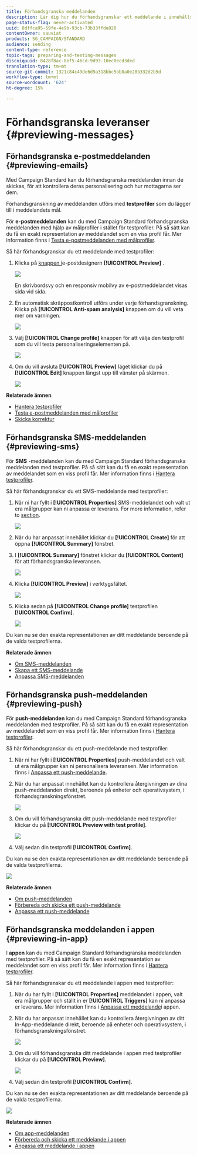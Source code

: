 ```yaml
---
title: Förhandsgranska meddelanden
description: Lär dig hur du förhandsgranskar ett meddelande i innehållsredigeraren eller i e-postdesignern.
page-status-flag: never-activated
uuid: 8dffca95-59fe-4e9b-93cb-73b33ffde020
contentOwner: sauviat
products: SG_CAMPAIGN/STANDARD
audience: sending
content-type: reference
topic-tags: preparing-and-testing-messages
discoiquuid: 8428f8ac-8ef5-46cd-9d93-10ec0ecd3ded
translation-type: tm+mt
source-git-commit: 1321c84c49de6d9a318bbc5bb8a0e28b332d2b5d
workflow-type: tm+mt
source-wordcount: '624'
ht-degree: 15%

---
```



# Förhandsgranska leveranser {#previewing-messages}

## Förhandsgranska e-postmeddelanden {#previewing-emails}

Med Campaign Standard kan du förhandsgranska meddelanden innan de skickas, för att kontrollera deras personalisering och hur mottagarna ser dem.

Förhandsgranskning av meddelanden utförs med **testprofiler** som du lägger till i meddelandets mål.

För **e-postmeddelanden** kan du med Campaign Standard förhandsgranska meddelanden med hjälp av målprofiler i stället för testprofiler. På så sätt kan du få en exakt representation av meddelandet som en viss profil får. Mer information finns i [Testa e-postmeddelanden med målprofiler](../../sending/using/testing-messages-using-target.md).

Så här förhandsgranskar du ett meddelande med testprofiler:

1. Klicka på [knappen i](../../designing/using/designing-content-in-adobe-campaign.md)e-postdesignern **[!UICONTROL Preview]** .

   ![](assets/sending_preview.png)

   En skrivbordsvy och en responsiv mobilvy av e-postmeddelandet visas sida vid sida.

1. En automatisk skräppostkontroll utförs under varje förhandsgranskning. Klicka på **[!UICONTROL Anti-spam analysis]** knappen om du vill veta mer om varningen.

   ![](assets/sending_anti-spam_analysis.png)

1. Välj **[!UICONTROL Change profile]** knappen för att välja den testprofil som du vill testa personaliseringselementen på.

   ![](assets/sending_test-profile.png)

1. Om du vill avsluta **[!UICONTROL Preview]** läget klickar du på **[!UICONTROL Edit]** knappen längst upp till vänster på skärmen.

   ![](assets/sending_preview_edit.png)

**Relaterade ämnen**

* [Hantera testprofiler](../../audiences/using/managing-test-profiles.md)
* [Testa e-postmeddelanden med målprofiler](../../sending/using/testing-messages-using-target.md)
* [Skicka korrektur](../../sending/using/sending-proofs.md)

## Förhandsgranska SMS-meddelanden {#previewing-sms}

För **SMS** -meddelanden kan du med Campaign Standard förhandsgranska meddelanden med testprofiler. På så sätt kan du få en exakt representation av meddelandet som en viss profil får. Mer information finns i [Hantera testprofiler](../../audiences/using/managing-test-profiles.md).

Så här förhandsgranskar du ett SMS-meddelande med testprofiler:

1. När ni har fyllt i **[!UICONTROL Properties]** SMS-meddelandet och valt ut era målgrupper kan ni anpassa er leverans. For more information, refer to [section](../../channels/using/personalizing-sms-messages.md).

   ![](assets/sms_preview.png)

1. När du har anpassat innehållet klickar du **[!UICONTROL Create]** för att öppna **[!UICONTROL Summary]** fönstret.

1. I **[!UICONTROL Summary]** fönstret klickar du **[!UICONTROL Content]** för att förhandsgranska leveransen.

   ![](assets/sms_preview_2.png)

1. Klicka **[!UICONTROL Preview]** i verktygsfältet.

   ![](assets/sms_preview_3.png)

1. Klicka sedan på **[!UICONTROL Change profile]** testprofilen **[!UICONTROL Confirm]**.

   ![](assets/sms_preview_4.png)

Du kan nu se den exakta representationen av ditt meddelande beroende på de valda testprofilerna.

**Relaterade ämnen**

* [Om SMS-meddelanden](../../channels/using/about-sms-messages.md)
* [Skapa ett SMS-meddelande](../../channels/using/creating-an-sms-message.md)
* [Anpassa SMS-meddelanden](../../channels/using/personalizing-sms-messages.md)

## Förhandsgranska push-meddelanden {#previewing-push}

För **push-meddelanden** kan du med Campaign Standard förhandsgranska meddelanden med testprofiler. På så sätt kan du få en exakt representation av meddelandet som en viss profil får. Mer information finns i [Hantera testprofiler](../../audiences/using/managing-test-profiles.md).

Så här förhandsgranskar du ett push-meddelande med testprofiler:

1. När ni har fyllt i **[!UICONTROL Properties]** push-meddelandet och valt ut era målgrupper kan ni personalisera leveransen. Mer information finns i [Anpassa ett push-meddelande](../../channels/using/customizing-a-push-notification.md).

1. När du har anpassat innehållet kan du kontrollera återgivningen av dina push-meddelanden direkt, beroende på enheter och operativsystem, i förhandsgranskningsfönstret.

   ![](assets/push_preview.png)

1. Om du vill förhandsgranska ditt push-meddelande med testprofiler klickar du på **[!UICONTROL Preview with test profile]**.

   ![](assets/push_preview_2.png)

1. Välj sedan din testprofil **[!UICONTROL Confirm]**.

Du kan nu se den exakta representationen av ditt meddelande beroende på de valda testprofilerna.

![](assets/push_preview_3.png)

**Relaterade ämnen**

* [Om push-meddelanden](../../channels/using/about-push-notifications.md)
* [Förbereda och skicka ett push-meddelande](../../channels/using/preparing-and-sending-a-push-notification.md)
* [Anpassa ett push-meddelande](../../channels/using/customizing-a-push-notification.md)

## Förhandsgranska meddelanden i appen {#previewing-in-app}

I **appen** kan du med Campaign Standard förhandsgranska meddelanden med testprofiler. På så sätt kan du få en exakt representation av meddelandet som en viss profil får. Mer information finns i [Hantera testprofiler](../../audiences/using/managing-test-profiles.md).

Så här förhandsgranskar du ett meddelande i appen med testprofiler:

1. När du har fyllt i **[!UICONTROL Properties]** meddelandet i appen, valt era målgrupper och ställt in er **[!UICONTROL Triggers]** kan ni anpassa er leverans. Mer information finns i [Anpassa ett meddelande](../../channels/using/customizing-an-in-app-message.md)i appen.

1. När du har anpassat innehållet kan du kontrollera återgivningen av ditt In-App-meddelande direkt, beroende på enheter och operativsystem, i förhandsgranskningsfönstret.

   ![](assets/in_app_preview.png)

1. Om du vill förhandsgranska ditt meddelande i appen med testprofiler klickar du på **[!UICONTROL Preview]**.

   ![](assets/in_app_preview_2.png)

1. Välj sedan din testprofil **[!UICONTROL Confirm]**.

Du kan nu se den exakta representationen av ditt meddelande beroende på de valda testprofilerna.

![](assets/in_app_preview_3.png)

**Relaterade ämnen**

* [Om app-meddelanden](../../channels/using/about-in-app-messaging.md)
* [Förbereda och skicka ett meddelande i appen](../../channels/using/preparing-and-sending-an-in-app-message.md)
* [Anpassa ett meddelande i appen](../../channels/using/customizing-an-in-app-message.md)